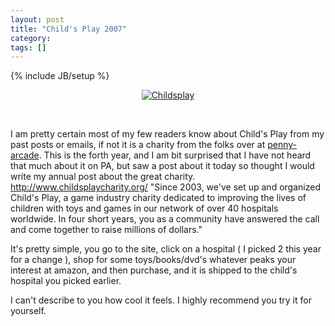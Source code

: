 ```yaml
---
layout: post
title: "Child's Play 2007"
category: 
tags: []
---
```

{% include JB/setup %}

<p align="center"><a href="http://www.childsplaycharity.org/" target="_blank" title="Child's Play Charity"><img src="http://www.childsplaycharity.org/img/cp468.gif" alt="Childsplay" title="Childsplay" /></a></p>
<p align="center">&nbsp;</p>

I am pretty certain most of my few readers know about Child's Play from my past posts or emails, if not it is a charity from the folks over at <a href="http://www.penny-arcade.com" title="PA">penny-arcade</a>.  This is the forth year, and I am bit surprised that I have not heard that much about it on PA, but saw a post about it today so thought I would write my annual post about the great charity.
<a href="http://www.childsplaycharity.org/" title="Childsplay">
http://www.childsplaycharity.org/</a>
"Since 2003, we've set up and organized Child's Play, a game industry charity dedicated to improving the lives of children with toys and games in our network of over 40 hospitals worldwide. In four short years, you as a community have answered the call and come together to raise millions of dollars."

It's pretty simple, you go to the site, click on a hospital ( I picked 2 this year for a change ), shop for some toys/books/dvd's whatever peaks your interest at amazon, and then purchase, and it is shipped to the child's hospital you picked earlier.

I can't describe to you how cool it feels.  I highly recommend you try it for yourself.
